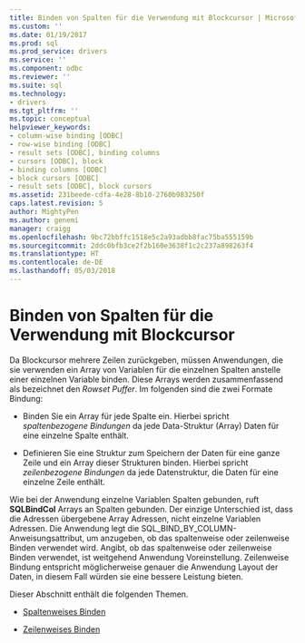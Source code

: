 ```yaml
---
title: Binden von Spalten für die Verwendung mit Blockcursor | Microsoft Docs
ms.custom: ''
ms.date: 01/19/2017
ms.prod: sql
ms.prod_service: drivers
ms.service: ''
ms.component: odbc
ms.reviewer: ''
ms.suite: sql
ms.technology:
- drivers
ms.tgt_pltfrm: ''
ms.topic: conceptual
helpviewer_keywords:
- column-wise binding [ODBC]
- row-wise binding [ODBC]
- result sets [ODBC], binding columns
- cursors [ODBC], block
- binding columns [ODBC]
- block cursors [ODBC]
- result sets [ODBC], block cursors
ms.assetid: 231beede-cdfa-4e28-8b10-2760b983250f
caps.latest.revision: 5
author: MightyPen
ms.author: genemi
manager: craigg
ms.openlocfilehash: 9bc72bbffc1518e5c2a93adbb8fac75ba555159b
ms.sourcegitcommit: 2ddc0bfb3ce2f2b160e3638f1c2c237a898263f4
ms.translationtype: HT
ms.contentlocale: de-DE
ms.lasthandoff: 05/03/2018
---
```

# <a name="binding-columns-for-use-with-block-cursors"></a>Binden von Spalten für die Verwendung mit Blockcursor
Da Blockcursor mehrere Zeilen zurückgeben, müssen Anwendungen, die sie verwenden ein Array von Variablen für die einzelnen Spalten anstelle einer einzelnen Variable binden. Diese Arrays werden zusammenfassend als bezeichnet den *Rowset Puffer*. Im folgenden sind die zwei Formate Bindung:  
  
-   Binden Sie ein Array für jede Spalte ein. Hierbei spricht *spaltenbezogene Bindungen* da jede Data-Struktur (Array) Daten für eine einzelne Spalte enthält.  
  
-   Definieren Sie eine Struktur zum Speichern der Daten für eine ganze Zeile und ein Array dieser Strukturen binden. Hierbei spricht *zeilenbezogene Bindungen* da jede Datenstruktur, die Daten für eine einzelne Zeile enthält.  
  
 Wie bei der Anwendung einzelne Variablen Spalten gebunden, ruft **SQLBindCol** Arrays an Spalten gebunden. Der einzige Unterschied ist, dass die Adressen übergebene Array Adressen, nicht einzelne Variablen Adressen. Die Anwendung legt die SQL_BIND_BY_COLUMN-Anweisungsattribut, um anzugeben, ob das spaltenweise oder zeilenweise Binden verwendet wird. Angibt, ob das spaltenweise oder zeilenweise Binden verwendet, ist weitgehend Anwendung Voreinstellung. Zeilenweise Bindung entspricht möglicherweise genauer die Anwendung Layout der Daten, in diesem Fall würden sie eine bessere Leistung bieten.  
  
 Dieser Abschnitt enthält die folgenden Themen.  
  
-   [Spaltenweises Binden](../../../odbc/reference/develop-app/column-wise-binding.md)  
  
-   [Zeilenweises Binden](../../../odbc/reference/develop-app/row-wise-binding.md)
